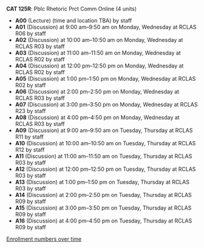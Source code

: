 **CAT 125R**: Pblc Rhetoric Prct Comm Online (4 units)

- **A00** (Lecture) (time and location TBA) by staff
- **A01** (Discussion) at 9:00 am–9:50 am on Monday, Wednesday at RCLAS R06 by staff
- **A02** (Discussion) at 10:00 am–10:50 am on Monday, Wednesday at RCLAS R03 by staff
- **A03** (Discussion) at 11:00 am–11:50 am on Monday, Wednesday at RCLAS R02 by staff
- **A04** (Discussion) at 12:00 pm–12:50 pm on Monday, Wednesday at RCLAS R02 by staff
- **A05** (Discussion) at 1:00 pm–1:50 pm on Monday, Wednesday at RCLAS R02 by staff
- **A06** (Discussion) at 2:00 pm–2:50 pm on Monday, Wednesday at RCLAS R03 by staff
- **A07** (Discussion) at 3:00 pm–3:50 pm on Monday, Wednesday at RCLAS R23 by staff
- **A08** (Discussion) at 4:00 pm–4:50 pm on Monday, Wednesday at RCLAS R03 by staff
- **A09** (Discussion) at 9:00 am–9:50 am on Tuesday, Thursday at RCLAS R11 by staff
- **A10** (Discussion) at 10:00 am–10:50 am on Tuesday, Thursday at RCLAS R12 by staff
- **A11** (Discussion) at 11:00 am–11:50 am on Tuesday, Thursday at RCLAS R03 by staff
- **A12** (Discussion) at 12:00 pm–12:50 pm on Tuesday, Thursday at RCLAS R03 by staff
- **A13** (Discussion) at 1:00 pm–1:50 pm on Tuesday, Thursday at RCLAS R03 by staff
- **A14** (Discussion) at 2:00 pm–2:50 pm on Tuesday, Thursday at RCLAS R09 by staff
- **A15** (Discussion) at 3:00 pm–3:50 pm on Tuesday, Thursday at RCLAS R09 by staff
- **A16** (Discussion) at 4:00 pm–4:50 pm on Tuesday, Thursday at RCLAS R09 by staff

[Enrollment numbers over time](./CAT125R.tsv)
